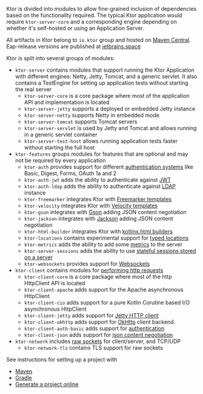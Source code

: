 [//]: # (title: Artifacts)

<include src="lib.xml" include-id="outdated_warning"/>

Ktor is divided into modules to allow fine-grained inclusion of dependencies based on the functionality required. 
The typical Ktor application would require `ktor-server-core` and a corresponding engine depending on whether it's self-hosted
 or using an Application Server. 

All artifacts in Ktor belong to `io.ktor` group and hosted on [Maven Central](https://mvnrepository.com/artifact/io.ktor). Eap-release versions are published at [jetbrains.space](https://ktor.io/eap)

Ktor is split into several groups of modules:

* `ktor-server` contains modules that support running the Ktor Application with different engines: Netty, Jetty, Tomcat, and 
a generic servlet. It also contains a TestEngine for setting up application tests without starting the real server
  * `ktor-server-core` is a core package where most of the application API and implementation is located 
  * `ktor-server-jetty` supports a deployed or embedded Jetty instance
  * `ktor-server-netty` supports Netty in embedded mode
  * `ktor-server-tomcat` supports Tomcat servers
  * `ktor-server-servlet` is used by Jetty and Tomcat and allows running in a generic servlet container
  * `ktor-server-test-host` allows running application tests faster without starting the full host
* `ktor-features` groups modules for features that are optional and may not be required by every application
  * `ktor-auth` provides support for different [authentication systems](authentication.md) like Basic, Digest, Forms, OAuth 1a and 2
  * `ktor-auth-jwt` adds the ability to authenticate against [JWT](jwt.md)
  * `ktor-auth-ldap` adds the ability to authenticate against [LDAP](ldap.md) instance
  * `ktor-freemarker` integrates Ktor with [Freemarker templates](freemarker.md)
  * `ktor-velocity` integrates Ktor with [Velocity templates](velocity.md)
  * `ktor-gson` integrates with [Gson](gson.md) adding JSON content negotiation
  * `ktor-jackson` integrates with [Jackson](jackson.md) adding JSON content negotiation
  * `ktor-html-builder` integrates Ktor with [kotlinx.html builders](kotlin_serialization.md)
  * `ktor-locations` contains experimental support for [typed locations](locations.md)
  * `ktor-metrics` adds the ability to add some [metrics](dropwizard_metrics.md) to the server
  * `ktor-server-sessions` adds the ability to use [stateful sessions stored on a server](sessions.md)
  * `ktor-websockets` provides support for [Websockets](websocket.md)
* `ktor-client` contains modules for [performing http requests](client.md)
  * `ktor-client-core` is a core package where most of the http HttpClient API is located
  * `ktor-client-apache` adds support for the Apache asynchronous HttpClient
  * `ktor-client-cio`  adds support for a pure Kotlin Corutine based I/O asynchronous HttpClient
  * `ktor-client-jetty` adds support for [Jetty HTTP client](https://www.eclipse.org/jetty/javadoc/current/org/eclipse/jetty/http2/client/HTTP2Client.html)
  * `ktor-client-okhttp` adds support for [OkHttp](https://square.github.io/okhttp/) client backend.
  * `ktor-client-auth-basic` adds support for [authentication](auth.md)
  * `ktor-client-json` adds support for [json content negotiation](json.md)
* `ktor-network` includes [raw sockets](servers_raw-sockets.md) for client/server, and TCP/UDP
  * `ktor-network-tls` contains TLS support for raw sockets
 
See instructions for setting up a project with

* [Maven](Maven.md)
* [Gradle](Gradle.md)
* [Generate a project online](generator.md)
